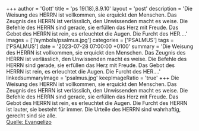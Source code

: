 +++
author = 'Gott'
title = 'ps 19(18),8.9.10'
layout = 'post'
description = 'Die Weisung des HERRN ist vollkommen, sie erquickt den Menschen. Das Zeugnis des HERRN ist verlässlich, den Unwissenden macht es weise.  Die Befehle des HERRN sind gerade, sie erfüllen das Herz mit Freude. Das Gebot des HERRN ist rein, es erleuchtet die Augen.  Die Furcht des HER....'
images = ['/symbols/psalmus.jpg']
categories = ['PSALMUS']
tags = ['PSALMUS']
date = '2023-07-28 07:00:00 +0100'
summary = 'Die Weisung des HERRN ist vollkommen, sie erquickt den Menschen. Das Zeugnis des HERRN ist verlässlich, den Unwissenden macht es weise.  Die Befehle des HERRN sind gerade, sie erfüllen das Herz mit Freude. Das Gebot des HERRN ist rein, es erleuchtet die Augen.  Die Furcht des HER....'
linkedsummaryImage = 'psalmus.jpg'
keepImageRatio = 'true'
+++
Die Weisung des HERRN ist vollkommen, sie erquickt den Menschen. Das Zeugnis des HERRN ist verlässlich, den Unwissenden macht es weise. 
Die Befehle des HERRN sind gerade, sie erfüllen das Herz mit Freude. Das Gebot des HERRN ist rein, es erleuchtet die Augen. 
Die Furcht des HERRN ist lauter, sie besteht für immer.<!--more--> Die Urteile des HERRN sind wahrhaftig, gerecht sind sie alle.<br> [Quelle: Evangelizo](https://evangeliumtagfuertag.org/DE/gospel)